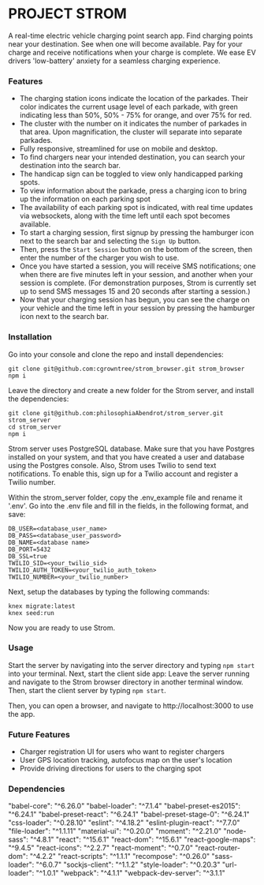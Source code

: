 PROJECT STROM
=====================

A real-time electric vehicle charging point search app. 
Find charging points near your destination. See when one will become available. Pay for your charge and receive notifications when your charge is complete.
We ease EV drivers 'low-battery' anxiety for a seamless charging experience.


### Features
* The charging station icons indicate the location of the parkades. Their color indicates the current usage level of each parkade, with green indicating less than 50%, 50% - 75% for orange, and over 75% for red. 
* The cluster with the number on it indicates the number of parkades in that area. Upon magnification, the cluster will separate into separate parkades.
* Fully responsive, streamlined for use on mobile and desktop.
* To find chargers near your intended destination, you can search your destination into the search bar.
* The handicap sign can be toggled to view only handicapped parking spots.
* To view information about the parkade, press a charging icon to bring up the information on each parking spot
* The availability of each parking spot is indicated, with real time updates via websockets, along with the time left until each spot becomes available.
* To start a charging session, first signup by pressing the hamburger icon next to the search bar and selecting the `Sign Up` button. 
* Then, press the `Start Session` button on the bottom of the screen, then enter the number of the charger you wish to use.
* Once you have started a session, you will receive SMS notifications; one when there are five minutes left in your session, and another when your session is complete. (For demonstration purposes, Strom is currently set up to send SMS messages 15 and 20 seconds after starting a session.)
* Now that your charging session has begun, you can see the charge on your vehicle and the time left in your session by pressing the hamburger icon next to the search bar.

### Installation

Go into your console and clone the repo and install dependencies:
```
git clone git@github.com:cgrowntree/strom_browser.git strom_browser
npm i

```

Leave the directory and create a new folder for the Strom server, and install the dependencies:

```
git clone git@github.com:philosophiaAbendrot/strom_server.git strom_server
cd strom_server
npm i
```

Strom server uses PostgreSQL database. Make sure that you have Postgres installed on your system, and that you have created a user and database using the Postgres console. Also, Strom uses Twilio to send text notifications. To enable this, sign up for a Twilio account and register a Twilio number. 

Within the strom_server folder, copy the .env_example file and rename it '.env'.
Go into the .env file and fill in the fields, in the following format, and save:

```
DB_USER=<database_user_name>
DB_PASS=<database_user_password>
DB_NAME=<database name>
DB_PORT=5432
DB_SSL=true
TWILIO_SID=<your_twilio_sid>
TWILIO_AUTH_TOKEN=<your_twilio_auth_token>
TWILIO_NUMBER=<your_twilio_number>
```
Next, setup the databases by typing the following commands:
```
knex migrate:latest
knex seed:run
```

Now you are ready to use Strom.

### Usage

Start the server by navigating into the server directory and typing `npm start` into your terminal.
Next, start the client side app: Leave the server running and navigate to the Strom browser directory in another terminal window. Then, start the client server by typing `npm start`.

Then, you can open a browser, and navigate to http://localhost:3000 to use the app.


### Future Features
* Charger registration UI for users who want to register chargers
* User GPS location tracking, autofocus map on the user's location
* Provide driving directions for users to the charging spot

### Dependencies
"babel-core": "^6.26.0"
"babel-loader": "^7.1.4"
"babel-preset-es2015": "^6.24.1"
"babel-preset-react": "^6.24.1"
"babel-preset-stage-0": "^6.24.1"
"css-loader": "^0.28.10"
"eslint": "^4.18.2"
"eslint-plugin-react": "^7.7.0"
"file-loader": "^1.1.11"
"material-ui": "^0.20.0"
"moment": "^2.21.0"
"node-sass": "^4.8.1"
"react": "^15.6.1"
"react-dom": "^15.6.1"
"react-google-maps": "^9.4.5"
"react-icons": "^2.2.7"
"react-moment": "^0.7.0"
"react-router-dom": "^4.2.2"
"react-scripts": "^1.1.1"
"recompose": "^0.26.0"
"sass-loader": "^6.0.7"
"sockjs-client": "^1.1.2"
"style-loader": "^0.20.3"
"url-loader": "^1.0.1"
"webpack": "^4.1.1"
"webpack-dev-server": "^3.1.1"